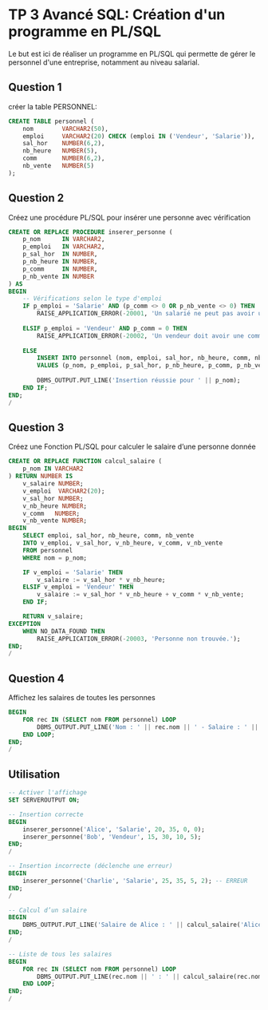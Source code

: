 # TP 3 Avancé SQL: Création d'un programme en PL/SQL

Le but est ici de réaliser un programme en PL/SQL qui permette de gérer le personnel d'une
entreprise, notamment au niveau salarial.

## Question 1

créer la table PERSONNEL:

``` SQL
CREATE TABLE personnel (
    nom        VARCHAR2(50),
    emploi     VARCHAR2(20) CHECK (emploi IN ('Vendeur', 'Salarie')),
    sal_hor    NUMBER(6,2),
    nb_heure   NUMBER(5),
    comm       NUMBER(6,2),
    nb_vente   NUMBER(5)
);
```

## Question 2

Créez une procédure PL/SQL pour insérer une personne avec vérification

``` SQL
CREATE OR REPLACE PROCEDURE inserer_personne (
    p_nom      IN VARCHAR2,
    p_emploi   IN VARCHAR2,
    p_sal_hor  IN NUMBER,
    p_nb_heure IN NUMBER,
    p_comm     IN NUMBER,
    p_nb_vente IN NUMBER
) AS
BEGIN
    -- Vérifications selon le type d'emploi
    IF p_emploi = 'Salarie' AND (p_comm <> 0 OR p_nb_vente <> 0) THEN
        RAISE_APPLICATION_ERROR(-20001, 'Un salarié ne peut pas avoir une commission ou des ventes.');
    
    ELSIF p_emploi = 'Vendeur' AND p_comm = 0 THEN
        RAISE_APPLICATION_ERROR(-20002, 'Un vendeur doit avoir une commission non nulle.');
    
    ELSE
        INSERT INTO personnel (nom, emploi, sal_hor, nb_heure, comm, nb_vente)
        VALUES (p_nom, p_emploi, p_sal_hor, p_nb_heure, p_comm, p_nb_vente);
        
        DBMS_OUTPUT.PUT_LINE('Insertion réussie pour ' || p_nom);
    END IF;
END;
/
```

## Question 3

Créez une Fonction PL/SQL pour calculer le salaire d’une personne donnée

``` SQL
CREATE OR REPLACE FUNCTION calcul_salaire (
    p_nom IN VARCHAR2
) RETURN NUMBER IS
    v_salaire NUMBER;
    v_emploi  VARCHAR2(20);
    v_sal_hor NUMBER;
    v_nb_heure NUMBER;
    v_comm   NUMBER;
    v_nb_vente NUMBER;
BEGIN
    SELECT emploi, sal_hor, nb_heure, comm, nb_vente
    INTO v_emploi, v_sal_hor, v_nb_heure, v_comm, v_nb_vente
    FROM personnel
    WHERE nom = p_nom;

    IF v_emploi = 'Salarie' THEN
        v_salaire := v_sal_hor * v_nb_heure;
    ELSIF v_emploi = 'Vendeur' THEN
        v_salaire := v_sal_hor * v_nb_heure + v_comm * v_nb_vente;
    END IF;

    RETURN v_salaire;
EXCEPTION
    WHEN NO_DATA_FOUND THEN
        RAISE_APPLICATION_ERROR(-20003, 'Personne non trouvée.');
END;
/
```

## Question 4

Affichez les salaires de toutes les personnes

``` SQL
BEGIN
    FOR rec IN (SELECT nom FROM personnel) LOOP
        DBMS_OUTPUT.PUT_LINE('Nom : ' || rec.nom || ' - Salaire : ' || calcul_salaire(rec.nom));
    END LOOP;
END;
/
```

## Utilisation 

``` SQL
-- Activer l'affichage
SET SERVEROUTPUT ON;

-- Insertion correcte
BEGIN
    inserer_personne('Alice', 'Salarie', 20, 35, 0, 0);
    inserer_personne('Bob', 'Vendeur', 15, 30, 10, 5);
END;
/

-- Insertion incorrecte (déclenche une erreur)
BEGIN
    inserer_personne('Charlie', 'Salarie', 25, 35, 5, 2); -- ERREUR
END;
/

-- Calcul d’un salaire
BEGIN
    DBMS_OUTPUT.PUT_LINE('Salaire de Alice : ' || calcul_salaire('Alice'));
END;
/

-- Liste de tous les salaires
BEGIN
    FOR rec IN (SELECT nom FROM personnel) LOOP
        DBMS_OUTPUT.PUT_LINE(rec.nom || ' : ' || calcul_salaire(rec.nom));
    END LOOP;
END;
/
```